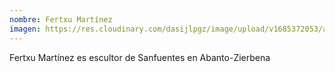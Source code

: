 ```yaml
---
nombre: Fertxu Martínez
imagen: https://res.cloudinary.com/dasijlpgz/image/upload/v1685372053/artistas/Fertxu%20Mart%C3%ADnez/foto_manos_2.jpg
---
```

F﻿ertxu Martínez es escultor de Sanfuentes en Abanto-Zierbena